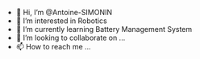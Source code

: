 - 👋 Hi, I’m @Antoine-SIMONIN
- 👀 I’m interested in Robotics
- 🌱 I’m currently learning Battery Management System
- 💞️ I’m looking to collaborate on ...
- 📫 How to reach me ...

<!---
Antoine-SIMONIN/Antoine-SIMONIN is a ✨ special ✨ repository because its `README.md` (this file) appears on your GitHub profile.
You can click the Preview link to take a look at your changes.
--->
